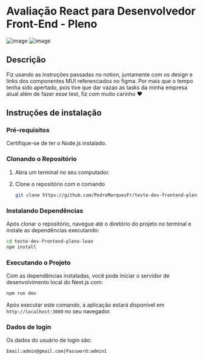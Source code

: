 # Avaliação React para Desenvolvedor Front-End - Pleno
![image](https://github.com/PedroMarquesFr/teste-dev-frontend-pleno-lean/assets/43834071/cd71c078-915f-46d8-ad0a-565fb1d816f7)
![image](https://github.com/PedroMarquesFr/teste-dev-frontend-pleno-lean/assets/43834071/b781ad9b-4fb7-4fbf-89dc-1bca73e2c56e)

## Descrição

Fiz usando as instruções passadas no notion, juntamente com os design e links dos componentes MUI referenciados no figma. Por mais que o tempo tenha sido apertado, pois tive que dar vazao as tasks da minha empresa atual além de fazer esse test, fiz com muito carinho ❤️

## Instruções de instalação

### Pré-requisitos

Certifique-se de ter o Node.js instalado.

### Clonando o Repositório

1. Abra um terminal no seu computador.
2. Clone o repositório com o comando

   ```bash
   git clone https://github.com/PedroMarquesFr/teste-dev-frontend-pleno-lean.git
   ```

### Instalando Dependências

Após clonar o repositório, navegue até o diretório do projeto no terminal e instale as dependências executando:

```bash
cd teste-dev-frontend-pleno-lean
npm install
```

### Executando o Projeto

Com as dependências instaladas, você pode iniciar o servidor de desenvolvimento local do Next.js com:

```bash
npm run dev
```

Após executar este comando, a aplicação estará disponível em `http://localhost:3000` no seu navegador.

### Dados de login

Os dados do usuário de login são:

```bash
Email:admin@gmail.com|Password:admin1
```
